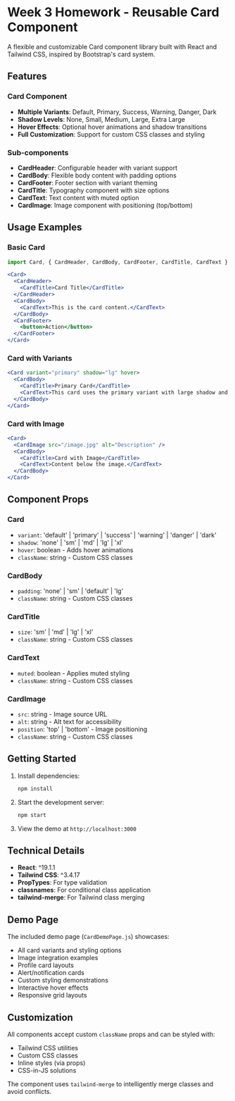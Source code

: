 # Week 3 Homework - Reusable Card Component

A flexible and customizable Card component library built with React and Tailwind CSS, inspired by Bootstrap's card system.

## Features

### Card Component
- **Multiple Variants**: Default, Primary, Success, Warning, Danger, Dark
- **Shadow Levels**: None, Small, Medium, Large, Extra Large
- **Hover Effects**: Optional hover animations and shadow transitions
- **Full Customization**: Support for custom CSS classes and styling

### Sub-components
- **CardHeader**: Configurable header with variant support
- **CardBody**: Flexible body content with padding options
- **CardFooter**: Footer section with variant theming
- **CardTitle**: Typography component with size options
- **CardText**: Text content with muted option
- **CardImage**: Image component with positioning (top/bottom)

## Usage Examples

### Basic Card
```jsx
import Card, { CardHeader, CardBody, CardFooter, CardTitle, CardText } from './components/Card';

<Card>
  <CardHeader>
    <CardTitle>Card Title</CardTitle>
  </CardHeader>
  <CardBody>
    <CardText>This is the card content.</CardText>
  </CardBody>
  <CardFooter>
    <button>Action</button>
  </CardFooter>
</Card>
```

### Card with Variants
```jsx
<Card variant="primary" shadow="lg" hover>
  <CardBody>
    <CardTitle>Primary Card</CardTitle>
    <CardText>This card uses the primary variant with large shadow and hover effects.</CardText>
  </CardBody>
</Card>
```

### Card with Image
```jsx
<Card>
  <CardImage src="/image.jpg" alt="Description" />
  <CardBody>
    <CardTitle>Card with Image</CardTitle>
    <CardText>Content below the image.</CardText>
  </CardBody>
</Card>
```

## Component Props

### Card
- `variant`: 'default' | 'primary' | 'success' | 'warning' | 'danger' | 'dark'
- `shadow`: 'none' | 'sm' | 'md' | 'lg' | 'xl'
- `hover`: boolean - Adds hover animations
- `className`: string - Custom CSS classes

### CardBody
- `padding`: 'none' | 'sm' | 'default' | 'lg'
- `className`: string - Custom CSS classes

### CardTitle
- `size`: 'sm' | 'md' | 'lg' | 'xl'
- `className`: string - Custom CSS classes

### CardText
- `muted`: boolean - Applies muted styling
- `className`: string - Custom CSS classes

### CardImage
- `src`: string - Image source URL
- `alt`: string - Alt text for accessibility
- `position`: 'top' | 'bottom' - Image positioning
- `className`: string - Custom CSS classes

## Getting Started

1. Install dependencies:
   ```bash
   npm install
   ```

2. Start the development server:
   ```bash
   npm start
   ```

3. View the demo at `http://localhost:3000`

## Technical Details

- **React**: ^19.1.1
- **Tailwind CSS**: ^3.4.17
- **PropTypes**: For type validation
- **classnames**: For conditional class application
- **tailwind-merge**: For Tailwind class merging

## Demo Page

The included demo page (`CardDemoPage.js`) showcases:
- All card variants and styling options
- Image integration examples
- Profile card layouts
- Alert/notification cards
- Custom styling demonstrations
- Interactive hover effects
- Responsive grid layouts

## Customization

All components accept custom `className` props and can be styled with:
- Tailwind CSS utilities
- Custom CSS classes
- Inline styles (via props)
- CSS-in-JS solutions

The component uses `tailwind-merge` to intelligently merge classes and avoid conflicts.
